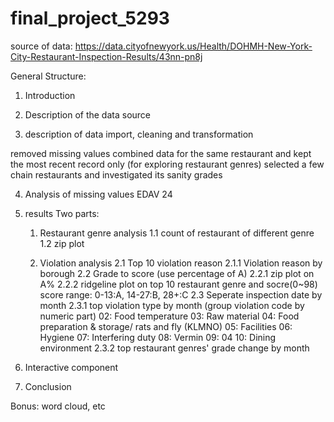 # final_project_5293

source of data: https://data.cityofnewyork.us/Health/DOHMH-New-York-City-Restaurant-Inspection-Results/43nn-pn8j

General Structure:

1. Introduction

2. Description of the data source

3. description of data import, cleaning and transformation

  removed missing values
  combined data for the same restaurant and kept the most recent record only (for exploring restaurant genres)
  selected a few chain restaurants and investigated its sanity grades
  
4. Analysis of missing values
    EDAV 24
5. results
  Two parts:
    1. Restaurant genre analysis
      1.1 count of restaurant of different genre
      1.2 zip plot

    2. Violation analysis
      2.1 Top 10 violation reason
        2.1.1 Violation reason by borough
      2.2 Grade to score (use percentage of A) 
        2.2.1 zip plot on A%
        2.2.2 ridgeline plot on top 10 restaurant genre and socre(0~98)
              score range: 0-13:A, 14-27:B, 28+:C
      2.3 Seperate inspection date by month
        2.3.1 top violation type by month (group violation code by numeric part)
              02: Food temperature
              03: Raw material
              04: Food preparation & storage/ rats and fly (KLMNO)
              05: Facilities 
              06: Hygiene
              07: Interfering duty
              08: Vermin
              09: 04
              10: Dining environment
        2.3.2 top restaurant genres' grade change by month


6. Interactive component

7. Conclusion

Bonus: word cloud, etc